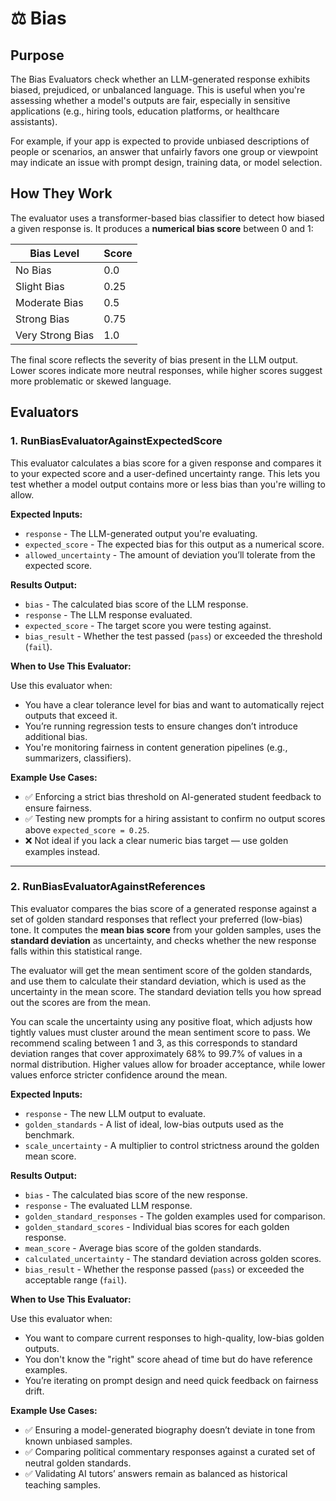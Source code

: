 # ⚖️ Bias

## Purpose  
The Bias Evaluators check whether an LLM-generated response exhibits biased, prejudiced, or unbalanced language. This is useful when you're assessing whether a model's outputs are fair, especially in sensitive applications (e.g., hiring tools, education platforms, or healthcare assistants).

For example, if your app is expected to provide unbiased descriptions of people or scenarios, an answer that unfairly favors one group or viewpoint may indicate an issue with prompt design, training data, or model selection.

## How They Work  
The evaluator uses a transformer-based bias classifier to detect how biased a given response is. It produces a **numerical bias score** between 0 and 1:

| Bias Level         | Score |
|--------------------|-------|
| No Bias            | 0.0   |
| Slight Bias        | 0.25  |
| Moderate Bias      | 0.5   |
| Strong Bias        | 0.75  |
| Very Strong Bias   | 1.0   |

The final score reflects the severity of bias present in the LLM output. Lower scores indicate more neutral responses, while higher scores suggest more problematic or skewed language.

## Evaluators

### 1. RunBiasEvaluatorAgainstExpectedScore

This evaluator calculates a bias score for a given response and compares it to your expected score and a user-defined uncertainty range. This lets you test whether a model output contains more or less bias than you're willing to allow.

**Expected Inputs:**
- `response` - The LLM-generated output you're evaluating.
- `expected_score` - The expected bias for this output as a numerical score.
- `allowed_uncertainty` - The amount of deviation you’ll tolerate from the expected score.

**Results Output:**
- `bias` - The calculated bias score of the LLM response.
- `response` - The LLM response evaluated.
- `expected_score` - The target score you were testing against.
- `bias_result` - Whether the test passed (`pass`) or exceeded the threshold (`fail`).

**When to Use This Evaluator:**

Use this evaluator when:
- You have a clear tolerance level for bias and want to automatically reject outputs that exceed it.
- You’re running regression tests to ensure changes don’t introduce additional bias.
- You're monitoring fairness in content generation pipelines (e.g., summarizers, classifiers).

**Example Use Cases:**
- ✅ Enforcing a strict bias threshold on AI-generated student feedback to ensure fairness.
- ✅ Testing new prompts for a hiring assistant to confirm no output scores above `expected_score = 0.25`.
- ❌ Not ideal if you lack a clear numeric bias target — use golden examples instead.

---

### 2. RunBiasEvaluatorAgainstReferences

This evaluator compares the bias score of a generated response against a set of golden standard responses that reflect your preferred (low-bias) tone. It computes the **mean bias score** from your golden samples, uses the **standard deviation** as uncertainty, and checks whether the new response falls within this statistical range.

The evaluator will get the mean sentiment score of the golden standards, and use them to calculate their standard deviation, which is used as the uncertainty in the mean score. The standard deviation tells you how spread out the scores are from the mean.

You can scale the uncertainty using any positive float, which adjusts how tightly values must cluster around the mean sentiment score to pass. We recommend scaling between 1 and 3, as this corresponds to standard deviation ranges that cover approximately 68% to 99.7% of values in a normal distribution. Higher values allow for broader acceptance, while lower values enforce stricter confidence around the mean.

**Expected Inputs:**
- `response` - The new LLM output to evaluate.
- `golden_standards` - A list of ideal, low-bias outputs used as the benchmark.
- `scale_uncertainty` - A multiplier to control strictness around the golden mean score.

**Results Output:**
- `bias` - The calculated bias score of the new response.
- `response` - The evaluated LLM response.
- `golden_standard_responses` - The golden examples used for comparison.
- `golden_standard_scores` - Individual bias scores for each golden response.
- `mean_score` - Average bias score of the golden standards.
- `calculated_uncertainty` - The standard deviation across golden scores.
- `bias_result` - Whether the response passed (`pass`) or exceeded the acceptable range (`fail`).

**When to Use This Evaluator:**

Use this evaluator when:
- You want to compare current responses to high-quality, low-bias golden outputs.
- You don't know the "right" score ahead of time but do have reference examples.
- You’re iterating on prompt design and need quick feedback on fairness drift.

**Example Use Cases:**
- ✅ Ensuring a model-generated biography doesn’t deviate in tone from known unbiased samples.
- ✅ Comparing political commentary responses against a curated set of neutral golden standards.
- ✅ Validating AI tutors’ answers remain as balanced as historical teaching samples.
